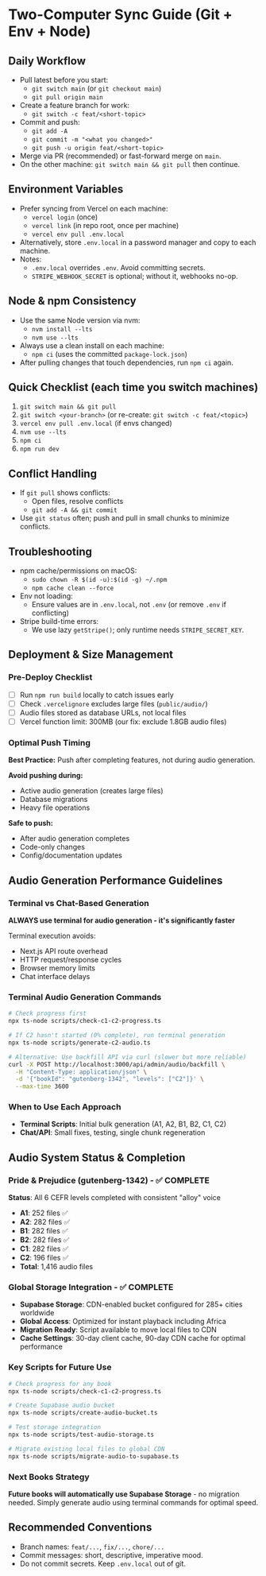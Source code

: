 # Two-Computer Sync Guide (Git + Env + Node)

## Daily Workflow
- Pull latest before you start:
  - `git switch main` (or `git checkout main`)
  - `git pull origin main`
- Create a feature branch for work:
  - `git switch -c feat/<short-topic>`
- Commit and push:
  - `git add -A`
  - `git commit -m "<what you changed>"`
  - `git push -u origin feat/<short-topic>`
- Merge via PR (recommended) or fast-forward merge on `main`.
- On the other machine: `git switch main && git pull` then continue.

## Environment Variables
- Prefer syncing from Vercel on each machine:
  - `vercel login` (once)
  - `vercel link` (in repo root, once per machine)
  - `vercel env pull .env.local`
- Alternatively, store `.env.local` in a password manager and copy to each machine.
- Notes:
  - `.env.local` overrides `.env`. Avoid committing secrets.
  - `STRIPE_WEBHOOK_SECRET` is optional; without it, webhooks no-op.

## Node & npm Consistency
- Use the same Node version via nvm:
  - `nvm install --lts`
  - `nvm use --lts`
- Always use a clean install on each machine:
  - `npm ci` (uses the committed `package-lock.json`)
- After pulling changes that touch dependencies, run `npm ci` again.

## Quick Checklist (each time you switch machines)
1. `git switch main && git pull`
2. `git switch <your-branch>` (or re-create: `git switch -c feat/<topic>`)
3. `vercel env pull .env.local` (if envs changed)
4. `nvm use --lts`
5. `npm ci`
6. `npm run dev`

## Conflict Handling
- If `git pull` shows conflicts:
  - Open files, resolve conflicts
  - `git add -A && git commit`
- Use `git status` often; push and pull in small chunks to minimize conflicts.

## Troubleshooting
- npm cache/permissions on macOS:
  - `sudo chown -R $(id -u):$(id -g) ~/.npm`
  - `npm cache clean --force`
- Env not loading:
  - Ensure values are in `.env.local`, not `.env` (or remove `.env` if conflicting)
- Stripe build-time errors:
  - We use lazy `getStripe()`; only runtime needs `STRIPE_SECRET_KEY`.

## Deployment & Size Management
### Pre-Deploy Checklist
- [ ] Run `npm run build` locally to catch issues early
- [ ] Check `.vercelignore` excludes large files (`public/audio/`)
- [ ] Audio files stored as database URLs, not local files
- [ ] Vercel function limit: 300MB (our fix: exclude 1.8GB audio files)

### Optimal Push Timing
**Best Practice:** Push after completing features, not during audio generation.

**Avoid pushing during:**
- Active audio generation (creates large files)
- Database migrations
- Heavy file operations

**Safe to push:**
- After audio generation completes
- Code-only changes
- Config/documentation updates

## Audio Generation Performance Guidelines

### Terminal vs Chat-Based Generation
**ALWAYS use terminal for audio generation - it's significantly faster**

Terminal execution avoids:
- Next.js API route overhead
- HTTP request/response cycles  
- Browser memory limits
- Chat interface delays

### Terminal Audio Generation Commands
```bash
# Check progress first
npx ts-node scripts/check-c1-c2-progress.ts

# If C2 hasn't started (0% complete), run terminal generation
npx ts-node scripts/generate-c2-audio.ts

# Alternative: Use backfill API via curl (slower but more reliable)
curl -X POST http://localhost:3000/api/admin/audio/backfill \
  -H "Content-Type: application/json" \
  -d '{"bookId": "gutenberg-1342", "levels": ["C2"]}' \
  --max-time 3600
```

### When to Use Each Approach
- **Terminal Scripts**: Initial bulk generation (A1, A2, B1, B2, C1, C2)
- **Chat/API**: Small fixes, testing, single chunk regeneration

## Audio System Status & Completion

### Pride & Prejudice (gutenberg-1342) - ✅ COMPLETE
**Status**: All 6 CEFR levels completed with consistent "alloy" voice
- **A1**: 252 files ✅
- **A2**: 282 files ✅  
- **B1**: 282 files ✅
- **B2**: 282 files ✅
- **C1**: 282 files ✅
- **C2**: 196 files ✅
- **Total**: 1,416 audio files

### Global Storage Integration - ✅ COMPLETE
- **Supabase Storage**: CDN-enabled bucket configured for 285+ cities worldwide
- **Global Access**: Optimized for instant playback including Africa
- **Migration Ready**: Script available to move local files to CDN
- **Cache Settings**: 30-day client cache, 90-day CDN cache for optimal performance

### Key Scripts for Future Use
```bash
# Check progress for any book
npx ts-node scripts/check-c1-c2-progress.ts

# Create Supabase audio bucket  
npx ts-node scripts/create-audio-bucket.ts

# Test storage integration
npx ts-node scripts/test-audio-storage.ts

# Migrate existing local files to global CDN
npx ts-node scripts/migrate-audio-to-supabase.ts
```

### Next Books Strategy
**Future books will automatically use Supabase Storage** - no migration needed.
Simply generate audio using terminal commands for optimal speed.

## Recommended Conventions
- Branch names: `feat/...`, `fix/...`, `chore/...`
- Commit messages: short, descriptive, imperative mood.
- Do not commit secrets. Keep `.env.local` out of git. 